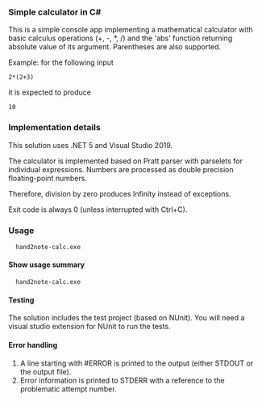 ### Simple calculator in C#

This is a simple console app implementing a mathematical calculator with basic calculus operations (+, -, *, /) 
and the 'abs' function returning absolute value of its argument. Parentheses are also supported.

Example: for the following input

```
2*(2+3)
```

it is expected to produce 

```
10
```

### Implementation details

This solution uses .NET 5 and Visual Studio 2019.

The calculator is implemented based on Pratt parser with parselets for individual expressions. Numbers are processed as double precision floating-point numbers.

Therefore, division by zero produces Infinity instead of exceptions.

Exit code is always 0 (unless interrupted with Ctrl+C).

### Usage

```
  hand2note-calc.exe
```


#### Show usage summary
```
  hand2note-calc.exe
```

#### Testing

The solution includes the test project (based on NUnit). You will need a visual studio extension for NUnit to run the tests.

#### Error handling
1. A line starting with #ERROR is printed to the output (either STDOUT or the output file).
2. Error information is printed to STDERR with a reference to the problematic attempt number.
